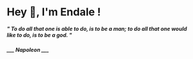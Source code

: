 <h1 title="head"> Hey 👋, I'm Endale !</h1>

**<h5><i>" To do all that one is able to do, is to be a man; to do all that one would like to do, is to be a god. "</i></h5>**

*<b>___ Napoleon ___</b>*
